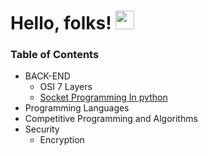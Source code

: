 # Hello, folks! <img src="https://raw.githubusercontent.com/MartinHeinz/MartinHeinz/master/wave.gif" width="30px">
### Table of Contents
  * BACK-END
      * OSI 7 Layers 
      * [Socket Programming In python](https://cumulativebackendstack.blogspot.com/2021/03/tcp-with-socket-programming-in-python-1.html) 
  * Programming Languages 
  * Competitive Programming and Algorithms 
  * Security
      * Encryption 
